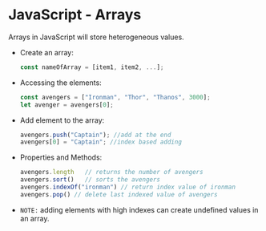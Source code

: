 # JavaScript - Arrays

Arrays in JavaScript will store heterogeneous values.

* Create an array:
    ```javascript
    const nameOfArray = [item1, item2, ...]; 
    ```

* Accessing the elements:
    ```javascript
    const avengers = ["Ironman", "Thor", "Thanos", 3000];
    let avenger = avengers[0]; 
    ```

* Add element to the array:
    ```javascript
    avengers.push("Captain"); //add at the end
    avengers[0] = "Captain"; //index based adding
    ```

* Properties and Methods:
    ```javascript
    avengers.length   // returns the number of avengers
    avengers.sort()   // sorts the avengers
    avengers.indexOf("ironman") // return index value of ironman
    avengers.pop() // delete last indexed value of avengers
    ```

* `NOTE:` adding elements with high indexes can create undefined values in an array.